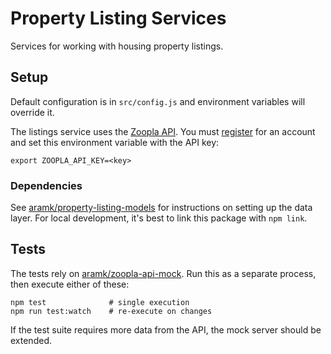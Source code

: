 # Property Listing Services

Services for working with housing property listings.

## Setup

Default configuration is in `src/config.js` and environment variables will override it.

The listings service uses the [Zoopla API](http://developer.zoopla.com/docs/read/Property_listings). You must [register](http://developer.zoopla.com/member/register) for an account and set this environment variable with the API key:

	export ZOOPLA_API_KEY=<key>

### Dependencies

See [aramk/property-listing-models](https://github.com/aramk/property-listing-models) for instructions on setting up the data layer. For local development, it's best to link this package with `npm link`.

## Tests

The tests rely on [aramk/zoopla-api-mock](https://github.com/aramk/zoopla-api-mock). Run this as a separate process, then execute either of these:

	npm test              # single execution
	npm run test:watch    # re-execute on changes 

If the test suite requires more data from the API, the mock server should be extended.
